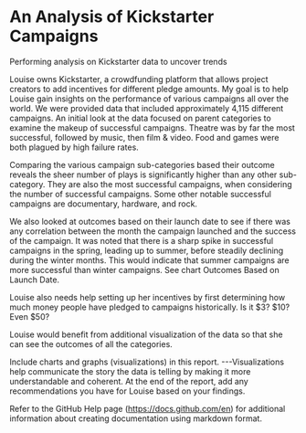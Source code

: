 # An Analysis of Kickstarter Campaigns
Performing analysis on Kickstarter data to uncover trends

Louise owns Kickstarter, a crowdfunding platform that allows project creators to add incentives for different pledge amounts. 
My goal is to help Louise gain insights on the performance of various campaigns all over the world. We were provided data that 
included approximately 4,115 different campaigns. An initial look at the data
focused on parent categories to examine the makeup of successful campaigns. Theatre was by far the most
successful, followed by music, then film & video. Food and games were both plagued by high failure rates.

Comparing the various campaign sub-categories based their outcome reveals the sheer number of plays is significantly higher than any other 
sub-category. They are also the most successful campaigns, when considering the number of successful campaigns. Some other notable successful campaigns 
are documentary, hardware, and rock.

We also looked at outcomes based on their launch date to see if there was any correlation between the month the campaign launched and the 
success of the campaign. It was noted that there is a sharp spike in successful campaigns in the spring, leading up to summer, before steadily declining during the winter months.
This would indicate that summer campaigns are more successful than winter campaigns. See chart Outcomes Based on Launch Date.

Louise also needs help setting up her incentives by first determining how much money people have pledged to campaigns historically. 
Is it $3? $10? Even \$50? 

Louise would benefit from additional visualization of the data so that she can see the outcomes of all the categories.

Include charts and graphs (visualizations) in this report.
---Visualizations help communicate the story the data is telling by making it more understandable and coherent. 
At the end of the report, add any recommendations you have for Louise based on your findings.

Refer to the GitHub Help page (https://docs.github.com/en) for additional information about creating documentation using markdown format.
